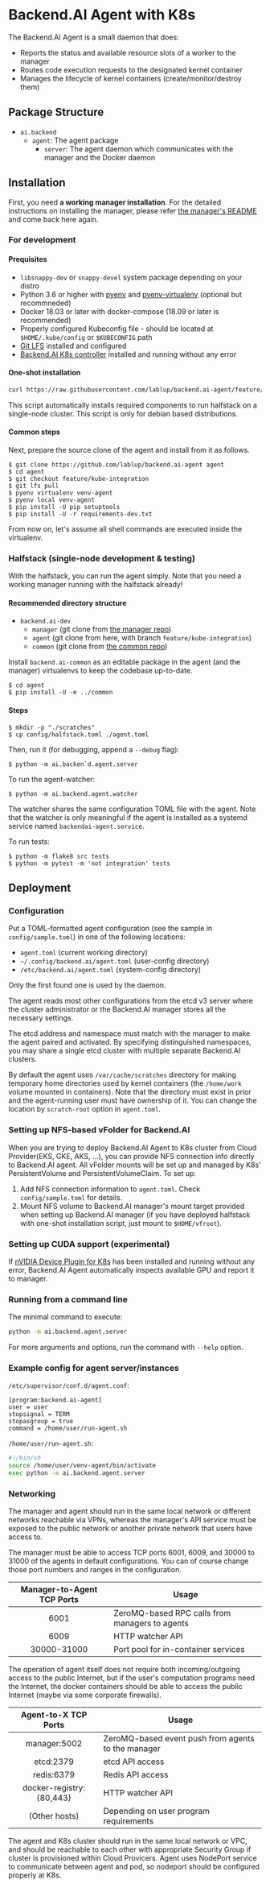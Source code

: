 # Backend.AI Agent with K8s 

The Backend.AI Agent is a small daemon that does:

* Reports the status and available resource slots of a worker to the manager
* Routes code execution requests to the designated kernel container
* Manages the lifecycle of kernel containers (create/monitor/destroy them)

## Package Structure

* `ai.backend`
  - `agent`: The agent package
    - `server`: The agent daemon which communicates with the manager and the Docker daemon


## Installation

First, you need **a working manager installation**.
For the detailed instructions on installing the manager, please refer
[the manager's README](https://github.com/lablup/backend.ai-manager/blob/master/README.md)
and come back here again.

### For development

#### Prequisites

* `libsnappy-dev` or `snappy-devel` system package depending on your distro
* Python 3.6 or higher with [pyenv](https://github.com/pyenv/pyenv)
and [pyenv-virtualenv](https://github.com/pyenv/pyenv-virtualenv) (optional but recommneded)
* Docker 18.03 or later with docker-compose (18.09 or later is recommended)
* Properly configured Kubeconfig file - should be located at `$HOME/.kube/config` or `$KUBECONFIG` path
* [Git LFS](https://git-lfs.github.com/) installed and configured
* [Backend.AI K8s controller](https://github.com/lablup/backend.ai-k8s-controller) installed and running without any error

#### One-shot installation

```sh
curl https://raw.githubusercontent.com/lablup/backend.ai-agent/feature/kube-integration/install-halfstack.sh | sudo bash -
```
This script automatically installs required components to run halfstack on a single-node cluster. This script is only for debian based distributions.

#### Common steps

Next, prepare the source clone of the agent and install from it as follows.

```console
$ git clone https://github.com/lablup/backend.ai-agent agent
$ cd agent
$ git checkout feature/kube-integration
$ git lfs pull
$ pyenv virtualenv venv-agent
$ pyenv local venv-agent
$ pip install -U pip setuptools
$ pip install -U -r requirements-dev.txt
```

From now on, let's assume all shell commands are executed inside the virtualenv.

### Halfstack (single-node development & testing)

With the halfstack, you can run the agent simply.
Note that you need a working manager running with the halfstack already!

#### Recommended directory structure

* `backend.ai-dev`
  - `manager` (git clone from [the manager repo](https://github.com/lablup/backend.ai-manager))
  - `agent` (git clone from here, with branch `feature/kube-integration`)
  - `common` (git clone from [the common repo](https://github.com/lablup/backend.ai-common))

Install `backend.ai-common` as an editable package in the agent (and the manager) virtualenvs
to keep the codebase up-to-date.

```console
$ cd agent
$ pip install -U -e ../common
```

#### Steps

```console
$ mkdir -p "./scratches"
$ cp config/halfstack.toml ./agent.toml
```

Then, run it (for debugging, append a `--debug` flag):

```console
$ python -m ai.backen`d.agent.server
```

To run the agent-watcher:

```console
$ python -m ai.backend.agent.watcher
```

The watcher shares the same configuration TOML file with the agent.
Note that the watcher is only meaningful if the agent is installed as a systemd service
named `backendai-agent.service`.

To run tests:

```console
$ python -m flake8 src tests
$ python -m pytest -m 'not integration' tests
```




## Deployment

### Configuration

Put a TOML-formatted agent configuration (see the sample in `config/sample.toml`)
in one of the following locations:

 * `agent.toml` (current working directory)
 * `~/.config/backend.ai/agent.toml` (user-config directory)
 * `/etc/backend.ai/agent.toml` (system-config directory)

Only the first found one is used by the daemon.

The agent reads most other configurations from the etcd v3 server where the cluster
administrator or the Backend.AI manager stores all the necessary settings.

The etcd address and namespace must match with the manager to make the agent
paired and activated.
By specifying distinguished namespaces, you may share a single etcd cluster with multiple
separate Backend.AI clusters.

By default the agent uses `/var/cache/scratches` directory for making temporary
home directories used by kernel containers (the `/home/work` volume mounted in
containers).  Note that the directory must exist in prior and the agent-running
user must have ownership of it.  You can change the location by
`scratch-root` option in `agent.toml`.

### Setting up NFS-based vFolder for Backend.AI 

When you are trying to deploy Backend.AI Agent to K8s cluster from Cloud Provider(EKS, GKE, AKS, ...), you can provide NFS connection info directly to Backend.AI agent. All vFolder mounts will be set up and managed by K8s' PersistentVolume and PersistentVolumeClaim. To set up:

1. Add NFS connection information to `agent.toml`. Check `config/sample.toml` for details.
2. Mount NFS volume to Backend.AI manager's mount target provided when setting up Backend.AI manager (if you have deployed halfstack with one-shot installation script, just mount to `$HOME/vfroot`).

### Setting up CUDA support (experimental)
If [nVIDIA Device Plugin for K8s](https://github.com/NVIDIA/k8s-device-plugin) has been installed and running without any error, Backend.AI Agent automatically inspects available GPU and report it to manager.

### Running from a command line

The minimal command to execute:

```sh
python -m ai.backend.agent.server
```

For more arguments and options, run the command with `--help` option.

### Example config for agent server/instances

`/etc/supervisor/conf.d/agent.conf`:

```dosini
[program:backend.ai-agent]
user = user
stopsignal = TERM
stopasgroup = true
command = /home/user/run-agent.sh
```

`/home/user/run-agent.sh`:

```sh
#!/bin/sh
source /home/user/venv-agent/bin/activate
exec python -m ai.backend.agent.server
```

### Networking

The manager and agent should run in the same local network or different
networks reachable via VPNs, whereas the manager's API service must be exposed to
the public network or another private network that users have access to.

The manager must be able to access TCP ports 6001, 6009, and 30000 to 31000 of the agents in default
configurations.  You can of course change those port numbers and ranges in the configuration.

| Manager-to-Agent TCP Ports | Usage |
|:--------------------------:|-------|
| 6001                       | ZeroMQ-based RPC calls from managers to agents |
| 6009                       | HTTP watcher API |
| 30000-31000                | Port pool for in-container services |

The operation of agent itself does not require both incoming/outgoing access to
the public Internet, but if the user's computation programs need the Internet, the docker containers
should be able to access the public Internet (maybe via some corporate firewalls).

| Agent-to-X TCP Ports     | Usage |
|:------------------------:|-------|
| manager:5002             | ZeroMQ-based event push from agents to the manager |
| etcd:2379                | etcd API access |
| redis:6379               | Redis API access |
| docker-registry:{80,443} | HTTP watcher API |
| (Other hosts)            | Depending on user program requirements |

The agent and K8s cluster should run in the same local network or VPC, and should be 
reachable to each other with appropriate Security Group if cluster is provisioned within Cloud Provicers. 
Agent uses NodePort service to communicate between agent and pod, so nodeport should be configured properly at K8s.
